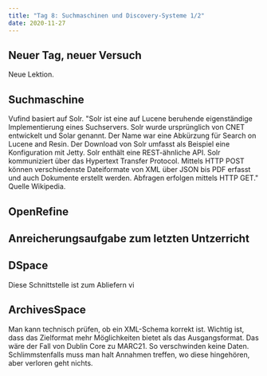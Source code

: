 ```yaml
---
title: "Tag 8: Suchmaschinen und Discovery-Systeme 1/2"
date: 2020-11-27
---
```


## Neuer Tag, neuer Versuch
Neue Lektion. 

## Suchmaschine
Vufind basiert auf Solr. 
"Solr ist eine auf Lucene beruhende eigenständige Implementierung eines Suchservers. Solr wurde ursprünglich von CNET entwickelt und Solar genannt. Der Name war eine Abkürzung für Search on Lucene and Resin. Der Download von Solr umfasst als Beispiel eine Konfiguration mit Jetty. Solr enthält eine REST-ähnliche API. Solr kommuniziert über das Hypertext Transfer Protocol. Mittels HTTP POST können verschiedenste Dateiformate von XML über JSON bis PDF erfasst und auch Dokumente erstellt werden. Abfragen erfolgen mittels HTTP GET." Quelle Wikipedia. 

## OpenRefine


## Anreicherungsaufgabe zum letzten Untzerricht


## DSpace
Diese Schnittstelle ist zum Abliefern vi

## ArchivesSpace
Man kann technisch prüfen, ob ein XML-Schema korrekt ist. Wichtig ist, dass das Zielformat mehr Möglichkeiten bietet als das Ausgangsformat. Das wäre der Fall von Dublin Core zu MARC21. So verschwinden keine Daten. Schlimmstenfalls muss man halt Annahmen treffen, wo diese hingehören, aber verloren geht nichts. 





